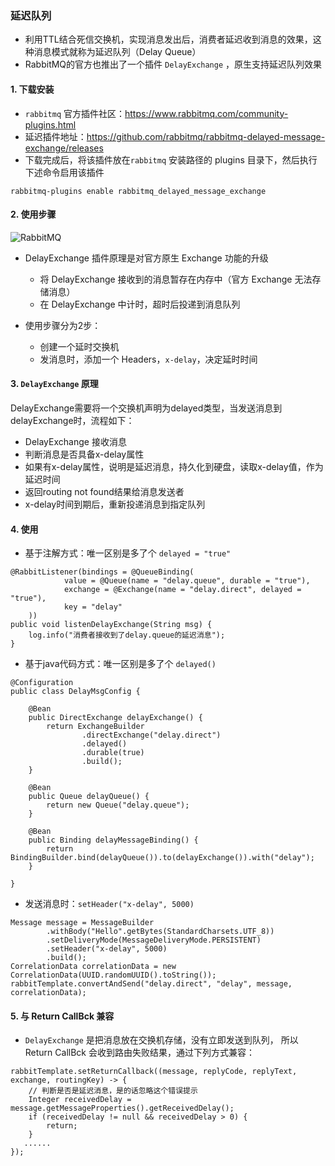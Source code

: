 ### 延迟队列
* 利用TTL结合死信交换机，实现消息发出后，消费者延迟收到消息的效果，这种消息模式就称为延迟队列（Delay Queue）
* RabbitMQ的官方也推出了一个插件 `DelayExchange` ，原生支持延迟队列效果

####  1. 下载安装
* `rabbitmq` 官方插件社区：https://www.rabbitmq.com/community-plugins.html
* 延迟插件地址：https://github.com/rabbitmq/rabbitmq-delayed-message-exchange/releases
* 下载完成后，将该插件放在`rabbitmq` 安装路径的 plugins 目录下，然后执行下述命令启用该插件

```
rabbitmq-plugins enable rabbitmq_delayed_message_exchange
```


####  2. 使用步骤
![RabbitMQ](https://fgq233.github.io/imgs/other/rabbitMQ11.png)
 
* DelayExchange 插件原理是对官方原生 Exchange 功能的升级
    * 将 DelayExchange 接收到的消息暂存在内存中（官方 Exchange 无法存储消息）
    * 在 DelayExchange 中计时，超时后投递到消息队列

* 使用步骤分为2步：
    * 创建一个延时交换机
    * 发消息时，添加一个 Headers，`x-delay`，决定延时时间
 
 
#### 3. `DelayExchange` 原理
DelayExchange需要将一个交换机声明为delayed类型，当发送消息到delayExchange时，流程如下：

* DelayExchange 接收消息
* 判断消息是否具备x-delay属性
* 如果有x-delay属性，说明是延迟消息，持久化到硬盘，读取x-delay值，作为延迟时间
* 返回routing not found结果给消息发送者
* x-delay时间到期后，重新投递消息到指定队列

 
####  4. 使用
* 基于注解方式：唯一区别是多了个 `delayed = "true"`

```
@RabbitListener(bindings = @QueueBinding(
            value = @Queue(name = "delay.queue", durable = "true"),
            exchange = @Exchange(name = "delay.direct", delayed = "true"),
            key = "delay"
    ))
public void listenDelayExchange(String msg) {
    log.info("消费者接收到了delay.queue的延迟消息");
}
```


* 基于java代码方式：唯一区别是多了个 `delayed()`

```
@Configuration
public class DelayMsgConfig {

    @Bean
    public DirectExchange delayExchange() {
        return ExchangeBuilder
                .directExchange("delay.direct")
                .delayed()
                .durable(true)
                .build();
    }

    @Bean
    public Queue delayQueue() {
        return new Queue("delay.queue");
    }

    @Bean
    public Binding delayMessageBinding() {
        return BindingBuilder.bind(delayQueue()).to(delayExchange()).with("delay");
    }

}
```


* 发送消息时：`setHeader("x-delay", 5000)`

```
Message message = MessageBuilder
        .withBody("Hello".getBytes(StandardCharsets.UTF_8))
        .setDeliveryMode(MessageDeliveryMode.PERSISTENT)
        .setHeader("x-delay", 5000)
        .build();
CorrelationData correlationData = new CorrelationData(UUID.randomUUID().toString());
rabbitTemplate.convertAndSend("delay.direct", "delay", message, correlationData);
```


####  5. 与 Return CallBck 兼容
* `DelayExchange` 是把消息放在交换机存储，没有立即发送到队列，
所以 Return CallBck 会收到路由失败结果，通过下列方式兼容：

```
rabbitTemplate.setReturnCallback((message, replyCode, replyText, exchange, routingKey) -> {
    // 判断是否是延迟消息，是的话忽略这个错误提示
    Integer receivedDelay = message.getMessageProperties().getReceivedDelay();
    if (receivedDelay != null && receivedDelay > 0) {
        return;
    }
   ......
});
```
